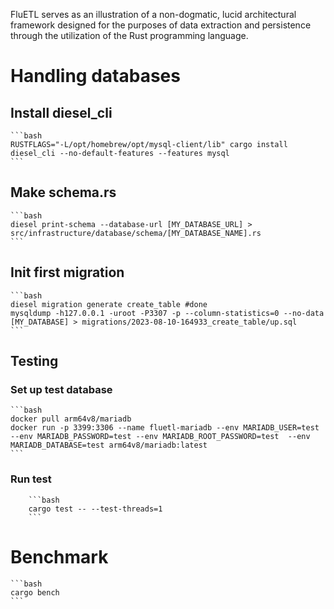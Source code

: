 FluETL serves as an illustration of a non-dogmatic, lucid architectural framework designed for the purposes of data extraction and persistence through the utilization of the Rust programming language.

# Handling databases
## Install diesel_cli 
    ```bash
    RUSTFLAGS="-L/opt/homebrew/opt/mysql-client/lib" cargo install diesel_cli --no-default-features --features mysql
    ```

## Make schema.rs
    ```bash
    diesel print-schema --database-url [MY_DATABASE_URL] > src/infrastructure/database/schema/[MY_DATABASE_NAME].rs
    ```

## Init first migration
    ```bash
    diesel migration generate create_table #done
    mysqldump -h127.0.0.1 -uroot -P3307 -p --column-statistics=0 --no-data [MY_DATABASE] > migrations/2023-08-10-164933_create_table/up.sql
    ```

## Testing
### Set up test database
    ```bash
    docker pull arm64v8/mariadb
    docker run -p 3399:3306 --name fluetl-mariadb --env MARIADB_USER=test --env MARIADB_PASSWORD=test --env MARIADB_ROOT_PASSWORD=test  --env MARIADB_DATABASE=test arm64v8/mariadb:latest
    ```
 ### Run test
        ```bash
        cargo test -- --test-threads=1
        ```

# Benchmark
    ```bash
    cargo bench
    ```